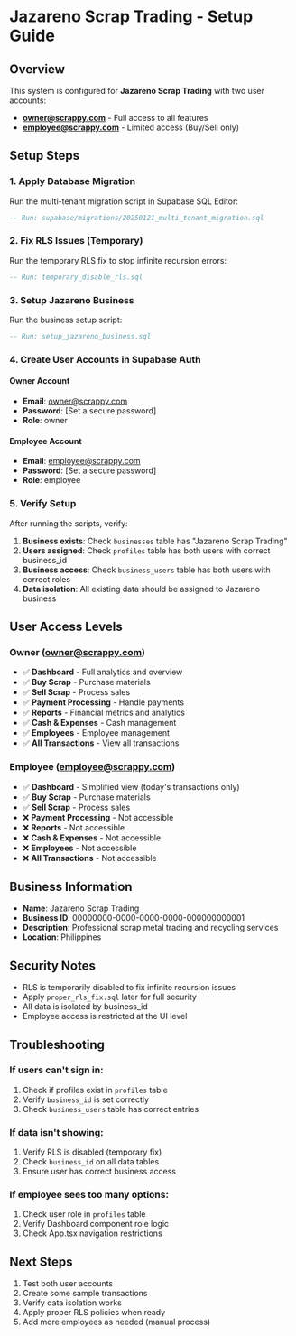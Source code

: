 # Jazareno Scrap Trading - Setup Guide

## Overview
This system is configured for **Jazareno Scrap Trading** with two user accounts:
- **owner@scrappy.com** - Full access to all features
- **employee@scrappy.com** - Limited access (Buy/Sell only)

## Setup Steps

### 1. Apply Database Migration
Run the multi-tenant migration script in Supabase SQL Editor:
```sql
-- Run: supabase/migrations/20250121_multi_tenant_migration.sql
```

### 2. Fix RLS Issues (Temporary)
Run the temporary RLS fix to stop infinite recursion errors:
```sql
-- Run: temporary_disable_rls.sql
```

### 3. Setup Jazareno Business
Run the business setup script:
```sql
-- Run: setup_jazareno_business.sql
```

### 4. Create User Accounts in Supabase Auth

#### Owner Account
- **Email**: owner@scrappy.com
- **Password**: [Set a secure password]
- **Role**: owner

#### Employee Account  
- **Email**: employee@scrappy.com
- **Password**: [Set a secure password]
- **Role**: employee

### 5. Verify Setup
After running the scripts, verify:

1. **Business exists**: Check `businesses` table has "Jazareno Scrap Trading"
2. **Users assigned**: Check `profiles` table has both users with correct business_id
3. **Business access**: Check `business_users` table has both users with correct roles
4. **Data isolation**: All existing data should be assigned to Jazareno business

## User Access Levels

### Owner (owner@scrappy.com)
- ✅ **Dashboard** - Full analytics and overview
- ✅ **Buy Scrap** - Purchase materials
- ✅ **Sell Scrap** - Process sales
- ✅ **Payment Processing** - Handle payments
- ✅ **Reports** - Financial metrics and analytics
- ✅ **Cash & Expenses** - Cash management
- ✅ **Employees** - Employee management
- ✅ **All Transactions** - View all transactions

### Employee (employee@scrappy.com)
- ✅ **Dashboard** - Simplified view (today's transactions only)
- ✅ **Buy Scrap** - Purchase materials
- ✅ **Sell Scrap** - Process sales
- ❌ **Payment Processing** - Not accessible
- ❌ **Reports** - Not accessible  
- ❌ **Cash & Expenses** - Not accessible
- ❌ **Employees** - Not accessible
- ❌ **All Transactions** - Not accessible

## Business Information
- **Name**: Jazareno Scrap Trading
- **Business ID**: 00000000-0000-0000-0000-000000000001
- **Description**: Professional scrap metal trading and recycling services
- **Location**: Philippines

## Security Notes
- RLS is temporarily disabled to fix infinite recursion issues
- Apply `proper_rls_fix.sql` later for full security
- All data is isolated by business_id
- Employee access is restricted at the UI level

## Troubleshooting

### If users can't sign in:
1. Check if profiles exist in `profiles` table
2. Verify `business_id` is set correctly
3. Check `business_users` table has correct entries

### If data isn't showing:
1. Verify RLS is disabled (temporary fix)
2. Check `business_id` on all data tables
3. Ensure user has correct business access

### If employee sees too many options:
1. Check user role in `profiles` table
2. Verify Dashboard component role logic
3. Check App.tsx navigation restrictions

## Next Steps
1. Test both user accounts
2. Create some sample transactions
3. Verify data isolation works
4. Apply proper RLS policies when ready
5. Add more employees as needed (manual process)


